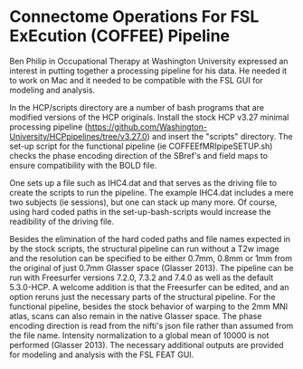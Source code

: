 # Connectome Operations For FSL ExEcution (COFFEE) Pipeline  

Ben Philip in Occupational Therapy at Washington University expressed an interest in putting together a processing pipeline for his data.  He needed it to work on Mac and it needed to be compatible with the FSL GUI for modeling and analysis.  

In the HCP/scripts directory are a number of bash programs that are modified versions of the HCP originals. Install the stock HCP v3.27 minimal processing pipeline (https://github.com/Washington-University/HCPpipelines/tree/v3.27.0) and insert the "scripts" directory.  The set-up script for the functional pipeline (ie COFFEEfMRIpipeSETUP.sh) checks the phase encoding direction of the SBref's and field maps to ensure compatibility with the BOLD file.  

One sets up a file such as IHC4.dat and that serves as the driving file to create the scripts to run the pipeline. The example IHC4.dat includes a mere two subjects (ie sessions), but one can stack up many more.  Of course, using hard coded paths in the set-up-bash-scripts would increase the readibility of the driving file.

Besides the elimination of the hard coded paths and file names expected in by the stock scripts, the structural pipeline can run without a T2w image and the resolution can be specified to be either 0.7mm, 0.8mm or 1mm from the original of just 0.7mm Glasser space (Glasser 2013).  The pipeline can be run with Freesurfer versions 7.2.0, 7.3.2 and 7.4.0 as well as the default 5.3.0-HCP.  A welcome addition is that the Freesurfer can be edited, and an option reruns just the necessary parts of the structural pipeline.  For the functional pipeline, besides the stock behavior of warping to the 2mm MNI atlas, scans can also remain in the native Glasser space. The phase encoding direction is read from the nifti's json file rather than assumed from the file name. Intensity normalization to a global mean of 10000 is not performed (Glasser 2013). The necessary additional outputs are provided for modeling and analysis with the FSL FEAT GUI.  
